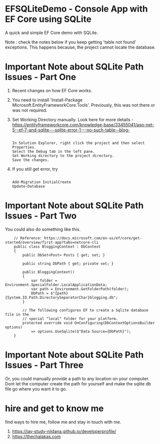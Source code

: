 # EFSQLiteDemo - Console App with EF Core using SQLite

A quick and simple EF Core demo with SQLite.

Note : check the notes below if you keep getting 'table not found' exceptions. This happens because, the project cannot locate the database.

# Important Note about SQLite Path Issues - Part One

1. Recent changes on how EF Core works.
1. You need to install 'Install-Package Microsoft.EntityFrameworkCore.Tools'. Previously, this was not there or was not required.
1. Set Working Directory manually. Look here for more details - https://entityframeworkcore.com/knowledge-base/33455041/asp-net-5--ef-7-and-sqlite---sqlite-error-1---no-such-table--blog-

   ```

   In Solution Explorer, right click the project and then select Properties.
   Select the Debug tab in the left pane.
   Set Working directory to the project directory.
   Save the changes.

   ```

1. If you still get error, try

   ```

   Add-Migration InitialCreate
   Update-Database

   ```

# Important Note about SQLite Path Issues - Part Two

You could also do something like this.

```
    // Reference: https://docs.microsoft.com/en-us/ef/core/get-started/overview/first-app?tabs=netcore-cli
    public class BloggingContext : DbContext
    {
        public DbSet<Post> Posts { get; set; }

        public string DbPath { get; private set; }

        public BloggingContext()
        {
            var folder = Environment.SpecialFolder.LocalApplicationData;
            var path = Environment.GetFolderPath(folder);
            DbPath = $"{path}{System.IO.Path.DirectorySeparatorChar}blogging.db";
        }

        // The following configures EF to create a Sqlite database file in the
        // special "local" folder for your platform.
        protected override void OnConfiguring(DbContextOptionsBuilder options)
            => options.UseSqlite($"Data Source={DbPath}");
    }

```

# Important Note about SQLite Path Issues - Part Three

Or, you could manually provide a path to any location on your computer. Dont let the computer create the path for yourself and make the sqlite db file go where you want it to go.

# hire and get to know me

find ways to hire me, follow me and stay in touch with me.

1. https://jay-study-nildana.github.io/developerprofile/
1. https://thechalakas.com
